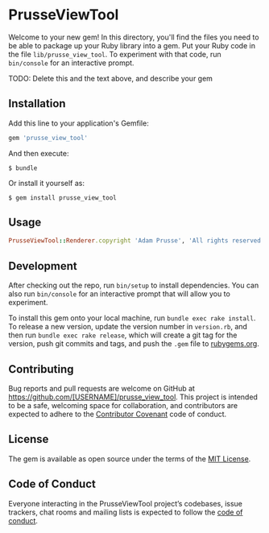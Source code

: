 # PrusseViewTool

Welcome to your new gem! In this directory, you'll find the files you need to be able to package up your Ruby library into a gem. Put your Ruby code in the file `lib/prusse_view_tool`. To experiment with that code, run `bin/console` for an interactive prompt.

TODO: Delete this and the text above, and describe your gem

## Installation

Add this line to your application's Gemfile:

```ruby
gem 'prusse_view_tool'
```

And then execute:

    $ bundle

Or install it yourself as:

    $ gem install prusse_view_tool

## Usage

```ruby
PrusseViewTool::Renderer.copyright 'Adam Prusse', 'All rights reserved'
```

## Development

After checking out the repo, run `bin/setup` to install dependencies. You can also run `bin/console` for an interactive prompt that will allow you to experiment.

To install this gem onto your local machine, run `bundle exec rake install`. To release a new version, update the version number in `version.rb`, and then run `bundle exec rake release`, which will create a git tag for the version, push git commits and tags, and push the `.gem` file to [rubygems.org](https://rubygems.org).

## Contributing

Bug reports and pull requests are welcome on GitHub at https://github.com/[USERNAME]/prusse_view_tool. This project is intended to be a safe, welcoming space for collaboration, and contributors are expected to adhere to the [Contributor Covenant](http://contributor-covenant.org) code of conduct.

## License

The gem is available as open source under the terms of the [MIT License](https://opensource.org/licenses/MIT).

## Code of Conduct

Everyone interacting in the PrusseViewTool project’s codebases, issue trackers, chat rooms and mailing lists is expected to follow the [code of conduct](https://github.com/[USERNAME]/prusse_view_tool/blob/master/CODE_OF_CONDUCT.md).
